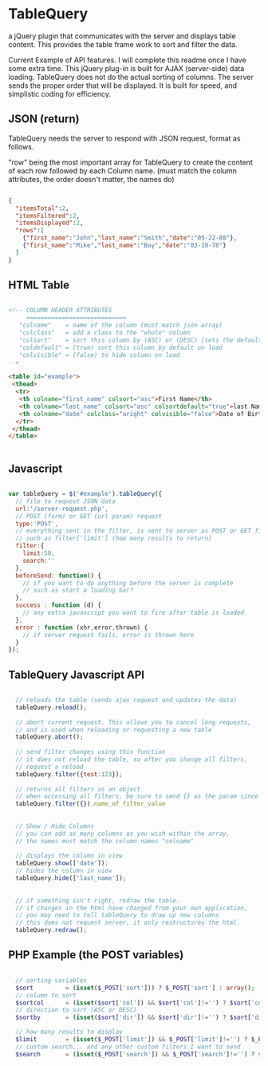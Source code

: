 TableQuery
==========

a jQuery plugin that communicates with the server and displays table content. 
This provides the table frame work to sort and filter the data.

Current Example of API features. I will complete this readme once I have some extra time. 
This jQuery plug-in is built for AJAX (server-side) data loading. 
TableQuery does not do the actual sorting of columns. The server sends the proper order that will be displayed. 
It is built for speed, and simplistic coding for efficiency.

JSON (return)
--
TableQuery needs the server to respond with JSON request, format as follows.

"row" being the most important array for TableQuery to create the content of each row
followed by each Column name. (must match the column attributes, the order doesn't matter, the names do)

```json

{
  "itemsTotal":2,
  "itemsFiltered":2,
  "itemsDisplayed":2,
  "rows":[
    {"first_name":"John","last_name":"Smith","date":"05-22-88"},
    {"first_name":"Mike","last_name":"Bay","date":"03-10-78"}
  ]
}

```

HTML Table
--

```html

<!-- COLUMN HEADER ATTRIBUTES
     ============================
   "colname"    = name of the column (must match json array)
   "colclass"   = add a class to the "whole" column
   "colsort"    = sort this column by (ASC) or (DESC) [sets the default sortby] or (false) disable sorting
   "coldefault" = (true) sort this column by default on load
   "colvisible" = (false) to hide column on load
-->

<table id="example">
 <thead>
  <tr>
   <th colname="first_name" colsort="asc">First Name</th>
   <th colname="last_name" colsort="asc" colsortdefault="true">last Name</th>
   <th colname="date" colclass="aright" colvisible="false">Date of Birth</th>
  </tr>
 </thead>
</table>
      
```

Javascript
--

```javascript

var tableQuery = $('#example').tableQuery({
  // file to request JSON data
  url:'/server-request.php',
  // POST (form) or GET (url param) request
  type:'POST',
  // everything sent in the filter, is sent to server as POST or GET filter[] array
  // such as filter['limit'] (how many results to return) 
  filter:{
    limit:50,
    search:''
  },
  beforeSend: function() {
    // if you want to do anything before the server is complete
    // such as start a loading bar?
  },
  success : function (d) {
    // any extra javascript you want to fire after table is loaded
  },
  error : function (xhr,error,thrown) {
    // if server request fails, error is thrown here
  }
});

  ```
  
  
TableQuery Javascript API
---
```javascript

  // reloads the table (sends ajax request and updates the data)
  tableQuery.reload();
  
  // abort current request. This allows you to cancel long requests, 
  // and is used when reloading or requesting a new table
  tableQuery.abort();
  
  // send filter changes using this function
  // it does not reload the table, so after you change all filters,
  // request a reload
  tableQuery.filter({test:123});
  
  // returns all filters as an object
  // when accessing all filters, be sure to send {} as the param since we are not "setting" a new filter.
  tableQuery.filter({}).name_of_filter_value
  
  
  // Show / Hide Columns
  // you can add as many columns as you wish within the array,
  // the names must match the column names "colname"
  
  // displays the column in view
  tableQuery.show(['date']);
  // hides the column in view
  tableQuery.hide(['last_name']);
  
  
  // if something isn't right, redraw the table. 
  // if changes in the html have changed from your own application,
  // you may need to tell tableQuery to draw up new columns
  // this does not request server, it only restructures the html.
  tableQuery.redraw();

```


PHP Example (the POST variables) 
---
```PHP

  // sorting variables
  $sort         = (isset($_POST['sort'])) ? $_POST['sort'] : array();
  // column to sort
  $sortcol      = (isset($sort['col']) && $sort['col']!='') ? $sort['col'] : '';
  // direction to sort (ASC or DESC)
  $sortby       = (isset($sort['dir']) && $sort['dir']!='') ? $sort['dir'] : 'asc';

  // how many results to display
  $limit        = (isset($_POST['limit']) && $_POST['limit']!='') ? $_POST['limit'] : 50;
  // custom search... and any other custom filters I want to send
  $search       = (isset($_POST['search']) && $_POST['search']!='') ? strtolower($_POST['search']) : '';

```
  
  
